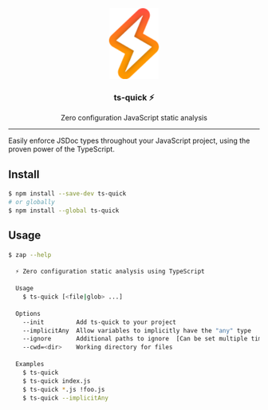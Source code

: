 <div align="center">
  <img alt="lightning bolt" src="./media/logo.svg" width=100px>
</div>
<h3 align="center">ts-quick ⚡️</h3>
<p align="center">Zero configuration JavaScript static analysis</p>

---

Easily enforce JSDoc types throughout your JavaScript project, using the proven power of the TypeScript.

## Install

```sh
$ npm install --save-dev ts-quick
# or globally
$ npm install --global ts-quick
```

## Usage

```sh
$ zap --help

  ⚡️ Zero configuration static analysis using TypeScript

  Usage
    $ ts-quick [<file|glob> ...]

  Options
    --init         Add ts-quick to your project
    --implicitAny  Allow variables to implicitly have the "any" type
    --ignore       Additional paths to ignore  [Can be set multiple times]
    --cwd=<dir>    Working directory for files

  Examples
    $ ts-quick
    $ ts-quick index.js
    $ ts-quick *.js !foo.js
    $ ts-quick --implicitAny
```
